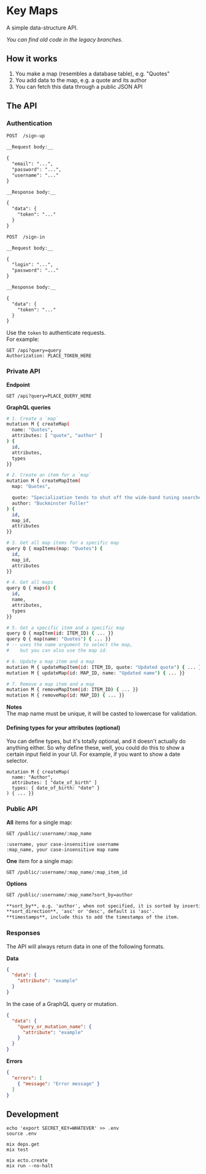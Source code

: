 # Key Maps

A simple data-structure API.

_You can find old code in the legacy branches._



## How it works

1. You make a map (resembles a database table), e.g. "Quotes"
2. You add data to the map, e.g. a quote and its author
3. You can fetch this data through a public JSON API



## The API

### Authentication

```markdown
POST  /sign-up

__Request body:__

{
  "email": "...",
  "password": "...",
  "username": "..."
}

__Response body:__

{
  "data": {
    "token": "..."
  }
}

POST  /sign-in

__Request body:__

{
  "login": "...",
  "password": "..."
}

__Response body:__

{
  "data": {
    "token": "..."
  }
}
```

Use the `token` to authenticate requests.  
For example:

```http
GET /api?query=query
Authorization: PLACE_TOKEN_HERE
```


### Private API

__Endpoint__

```http
GET /api?query=PLACE_QUERY_HERE
```

__GraphQL queries__

```bash
# 1. Create a `map`
mutation M { createMap(
  name: "Quotes",
  attributes: [ "quote", "author" ]
) {
  id,
  attributes,
  types
}}

# 2. Create an item for a `map`
mutation M { createMapItem(
  map: "Quotes",

  quote: "Specialization tends to shut off the wide-band tuning searches and thus to preclude further discovery.",
  author: "Buckminster Fuller"
) {
  id,
  map_id,
  attributes
}}

# 3. Get all map items for a specific map
query Q { mapItems(map: "Quotes") {
  id,
  map_id,
  attributes
}}

# 4. Get all maps
query Q { maps() {
  id,
  name,
  attributes,
  types
}}

# 5. Get a specific item and a specific map
query Q { mapItem(id: ITEM_ID) { ... }}
query Q { map(name: "Quotes") { ... }}
# -- uses the name argument to select the map,
#    but you can also use the map id.

# 6. Update a map item and a map
mutation M { updateMapItem(id: ITEM_ID, quote: "Updated quote") { ... }}
mutation M { updateMap(id: MAP_ID, name: "Updated name") { ... }}

# 7. Remove a map item and a map
mutation M { removeMapItem(id: ITEM_ID) { ... }}
mutation M { removeMap(id: MAP_ID) { ... }}
```

__Notes__  
The map name must be unique, it will be casted to lowercase for validation.

#### Defining types for your attributes (optional)

You can define types, but it's totally optional, and it doesn't actually do anything either.
So why define these, well, you could do this to show a certain input field in your UI.
For example, if you want to show a date selector.

```
mutation M { createMap(
  name: "Author",
  attributes: [ "date_of_birth" ]
  types: { date_of_birth: "date" }
) { ... }}
```


### Public API

__All__ items for a single map:

```
GET /public/:username/:map_name

:username, your case-insensitive username
:map_name, your case-insensitive map name
```

__One__ item for a single map:

```
GET /public/:username/:map_name/:map_item_id
```

__Options__

```markdown
GET /public/:username/:map_name?sort_by=author

**sort_by**, e.g. 'author', when not specified, it is sorted by insertion date.  
**sort_direction**, 'asc' or 'desc', default is 'asc'.  
**timestamps**, include this to add the timestamps of the item.  
```


### Responses

The API will always return data in one of the following formats.

__Data__

```json
{
  "data": {
    "attribute": "example"
  }
}
```

In the case of a GraphQL query or mutation.

```json
{
  "data": {
    "query_or_mutation_name": {
      "attribute": "example"
    }
  }
}
```

__Errors__

```json
{
  "errors": [
    { "message": "Error message" }
  ]
}
```



## Development

```
echo 'export SECRET_KEY=WHATEVER' >> .env
source .env

mix deps.get
mix test

mix ecto.create
mix run --no-halt
```
